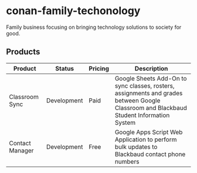 # conan-family-techonology
Family business focusing on bringing technology solutions to society for good.

## Products
| Product | Status | Pricing | Description |
| ------- | ------ | ------ | ----------- |
| Classroom Sync | Development | Paid | Google Sheets Add-On to sync classes, rosters, assignments and grades between Google Classroom and Blackbaud Student Information System |
| Contact Manager | Development | Free | Google Apps Script Web Application to perform bulk updates to Blackbaud contact phone numbers |
